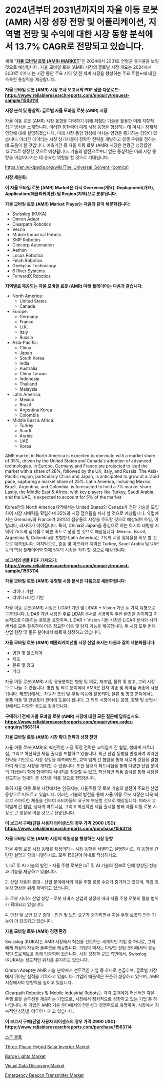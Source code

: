 <p><h1>2024년부터 2031년까지의 자율 이동 로봇(AMR) 시장 성장 전망 및 어플리케이션, 지역별 전망 및 수익에 대한 시장 동향 분석에서 13.7% CAGR로 전망되고 있습니다.</h1></p><p>세계 "<strong><a href="https://www.reliableresearchreports.com/autonomous-mobile-robots-amr--r1563114">자율 모바일 로봇 (AMR) MARKET</a></strong>"은 2024에서 2031로 연평균 증가율을 보일 것으로 예상됩니다. 자율 모바일 로봇 (AMR) 시장의 글로벌 시장 개요는 2024에서 2031로 이어지는 기간 동안 주요 지역 및 전 세계 시장을 형성하는 주요 트렌드에 대한 독특한 통찰력을 제공합니다.</p>
<p><strong>자율 모바일 로봇 (AMR) 시장 조사 보고서의 PDF 샘플 다운로드: <a href="https://www.reliableresearchreports.com/enquiry/request-sample/1563114">https://www.reliableresearchreports.com/enquiry/request-sample/1563114</a></strong></p>
<p><strong>시장 분석 및 통찰력: 글로벌 자율 모바일 로봇 (AMR) 시장</strong></p>
<p><p>자율 이동 로봇 (AMR) 시장 동향을 파악하기 위해 최첨단 기술을 활용한 미래 지향적 접근 방식을 소개합니다. 이러한 통찰력이 미래 시장 동향을 형성하는 데 미치는 잠재적 영향에 대해 설명하겠습니다. 미래 시장 동향 형성에 미치는 영향은 증가하는 경향이 있습니다. 이러한 데이터는 시장 참가자들이 정확한 전략을 개발하고 경쟁 우위를 점하는 데 도움이 될 것입니다. 예측기간 중 자율 이동 로봇 (AMR) 시장은 연평균 성장률인 13.7%로 성장할 것으로 예상됩니다. 기술의 발전으로부터 얻은 통찰력은 미래 시장 동향을 이끌어나가는 데 중요한 역할을 할 것으로 기대됩니다.</p></p>
<p><a href="%7CAUTHORITHY_DOMAIN_URL%7C">https://en.wikipedia.org/wiki/The_Universal_Solvent_(comics)</a></p>
<p><strong>시장 세분화:</strong></p>
<p><strong>이 자율 모바일 로봇 (AMR) Market은 다시 Overview(개요), Deployment(개요), Application(애플리케이션) 및 Region(지역)으로 분류됩니다.</strong></p>
<p><strong>자율 모바일 로봇 (AMR) Market Player는 다음과 같이 세분화됩니다:</strong></p>
<p><ul><li>Swisslog (KUKA)</li><li>Omron Adept</li><li>Clearpath Robotics</li><li>Vecna</li><li>Mobile Industrial Robots</li><li>SMP Robotics</li><li>Cimcorp Automation</li><li>Aethon</li><li>Locus Robotics</li><li>Fetch Robotics</li><li>Geekplus Technology</li><li>6 River Systems</li><li>ForwardX Robotics</li></ul></p>
<p><strong>지역별로 제공되는 자율 모바일 로봇 (AMR) 마켓 플레이어는 다음과 같습니다:</strong></p>
<p><ul>
    <li>
        North America:
        <ul>
            <li>United States</li>
            <li>Canada</li>
        </ul>
    </li>
    <li>
        Europe:
        <ul>
            <li>Germany</li>
            <li>France</li>
            <li>U.K.</li>
            <li>Italy</li>
            <li>Russia</li>
        </ul>
    </li>
    <li>
        Asia-Pacific:
        <ul>
            <li>China</li>
            <li>Japan</li>
            <li>South Korea</li>
            <li>India</li>
            <li>Australia</li>
            <li>China Taiwan</li>
            <li>Indonesia</li>
            <li>Thailand</li>
            <li>Malaysia</li>
        </ul>
    </li>
    <li>
        Latin America:
        <ul>
            <li>Mexico</li>
            <li>Brazil</li>
            <li>Argentina Korea</li>
            <li>Colombia</li>
        </ul>
    </li>
    <li>
        Middle East & Africa:
        <ul>
            <li>Turkey</li>
            <li>Saudi</li>
            <li>Arabia</li>
            <li>UAE</li>
            <li>Korea</li>
        </ul>
    </li>
    </ul></p>
<p><p>AMR market in North America is expected to dominate with a market share of 35%, driven by the United States and Canada's adoption of advanced technologies. In Europe, Germany and France are projected to lead the market with a share of 28%, followed by the UK, Italy, and Russia. The Asia-Pacific region, particularly China and Japan, is anticipated to grow at a rapid pace, capturing a market share of 25%. Latin America, including Mexico, Brazil, Argentina, and Colombia, is forecasted to hold a 7% market share. Lastly, the Middle East & Africa, with key players like Turkey, Saudi Arabia, and the UAE, is expected to account for 5% of the market.</p><p>Korea안의 North America지역에서는 United States와 Canada가 첨단 기술을 도입하여 시장 지배력을 확립하며 35%의 시장 점유율을 차지 할 것으로 예상됩니다. 유럽에서는 Germany와 France가 28%의 점유율로 시장을 주도할 것으로 예상되며 독일, 이탈리아, 러시아가 이어집니다. 특히, China와 Japan을 중심으로 하는 아시아 태평양 지역이 25%의 점유율로 빠른 속도로 성장 할 것으로 예상됩니다. Mexico, Brazil, Argentina 및 Colombia를 포함한 Latin America는 7%의 시장 점유율을 확보 할 것으로 예측됩니다. 마지막으로, 중동 및 아프리카 지역은 Turkey, Saudi Arabia 및 UAE 등의 핵심 플레이어와 함께 5%의 시장을 차지 할 것으로 예상됩니다.</p></p>
<p><strong>보고서의 샘플 PDF 가져오기: <a href="https://www.reliableresearchreports.com/enquiry/request-sample/1563114">https://www.reliableresearchreports.com/enquiry/request-sample/1563114</a></strong></p>
<p><strong>자율 모바일 로봇 (AMR) 유형별 시장 분석은 다음으로 세분화됩니다:</strong></p>
<p><ul><li>라이다 기반</li><li>라이다+비전 기반</li></ul></p>
<p><p>자율 이동 로봇(AMR) 시장은 LiDAR 기반 및 LiDAR + Vision 기반 두 가지 유형으로 구분됩니다. LiDAR 기반 시장은 주로 LiDAR 센서를 사용하여 주변 환경을 감지하고 지능적으로 이동하는 로봇을 포함하며, LiDAR + Vision 기반 시장은 LiDAR 센서와 시각 센서를 모두 활용하여 더욱 정교한 이동 및 탐지 기능을 제공합니다. 두 시장 모두 현재 산업 현장 및 물류 분야에서 빠르게 성장하고 있습니다.</p></p>
<p><strong>자율 모바일 로봇 (AMR) 애플리케이션별 시장 산업 조사는 다음과 같이 세분화됩니다:</strong></p>
<p><ul><li>병원 및 헬스케어</li><li>제조</li><li>물류 및 창고</li><li>기타</li></ul></p>
<p><p>자율 이동 로봇(AMR) 시장 응용분야는 병원 및 의료, 제조업, 물류 및 창고, 그외 시장으로 나눌 수 있습니다. 병원 및 의료 분야에서 AMR은 환자 이송 및 의약품 배송에 사용됩니다. 제조업에서는 자동차 조립 및 부품 이동에 활용되며, 물류 및 창고 분야에서는 물품 이동 및 인벤토리 관리에 도움이 됩니다. 그 외의 시장에서는 공항, 호텔 및 상업시설에서도 다양한 용도로 활용됩니다.</p></p>
<p><strong>구매하기 전에 자율 모바일 로봇 (AMR) 시장에 대한 모든 질문에 답하십시오. <a href="https://www.reliableresearchreports.com/enquiry/pre-order-enquiry/1563114">https://www.reliableresearchreports.com/enquiry/pre-order-enquiry/1563114</a></strong></p>
<p><strong>자율 모바일 로봇 (AMR) 시장 확대 전략과 성장 전망</strong></p>
<p><p>자율 이동 로봇(AMR)의 혁신적인 시장 확장 전략은 교역업계 간 협업, 생태계 파트너십, 그리고 혁신적인 제품 출시를 포함하고 있습니다. 최근 산업 동향을 반영하여 이러한 전략을 기반으로 시장 성장을 예측해보면, 교역 업계 간 협업을 통해 서로의 강점을 결합하여 새로운 시장을 개척할 수 있습니다. 또한 생태계 파트너십을 통해 다양한 산업 분야의 기업들이 함께 협력하여 시너지를 창출할 수 있고, 혁신적인 제품 출시를 통해 시장을 선도하는 업체가 큰 성장을 이룰 것으로 전망됩니다.</p><p>특히 자율 이동 로봇 시장에서는 인공지능, 자율주행 및 로봇 기술의 발전이 주요한 산업 동향으로 떠오르고 있습니다. 이러한 기술의 발전을 통해 자율 이동 로봇 시장은 더욱 빠르고 스마트한 제품을 선보여 소비자들의 요구에 부응할 것으로 예상됩니다. 따라서 교역업계 간 협업, 생태계 파트너십, 그리고 혁신적인 제품 출시를 통해 자율 이동 로봇 시장은 큰 성장을 이룰 것으로 전망됩니다.</p></p>
<p><strong>이 보고서 구매(단일 사용자 라이센스의 경우 가격 2900 USD): <a href="https://www.reliableresearchreports.com/purchase/1563114">https://www.reliableresearchreports.com/purchase/1563114</a></strong></p>
<p><strong>자율 모바일 로봇 (AMR) 시장의 역동성을 형성하는 시장 동향</strong></p>
<p><p>자율 주행 로봇 시장 동태를 재정의하는 시장 동향을 식별하고 설명하시오. 각 동향을 간단한 설명과 함께 나열하시오. 모두 150단어 이내로 작성하시오.</p><p>1. IoT 및 AI 기술의 발전 - 자율 주행 로봇은 IoT 및 AI 기술의 진보로 인해 향상된 성능과 기능을 제공하고 있습니다.</p><p>2. 산업 자동화 증대 - 산업 분야에서의 자율 주행 로봇 수요가 증가하고 있으며, 작업 효율성 향상을 위해 채택되고 있습니다.</p><p>3. 로봇 서비스 산업 성장 - 로봇 서비스 산업의 성장에 따라 자율 주행 로봇의 활용 범위가 확대되고 있습니다.</p><p>4. 안전 및 보안 요구 증대 - 안전 및 보안 요구가 증가하면서 자율 주행 로봇의 안전 기능이 더 강조되고 있습니다.</p></p>
<p><strong>자율 모바일 로봇 (AMR) 경쟁 환경</strong></p>
<p><p>Swisslog (KUKA)는 AMR 시장에서 혁신을 선도하는 세계적인 기업 중 하나로, 고객에게 최상의 자동화 솔루션을 제공합니다. 기업의 역사는 다양한 산업 분야에서의 성공적인 프로젝트를 통해 입증되어 왔습니다. 시장 성장과 규모 측면에서, Swisslog (KUKA)는 선도적인 위치를 유지하고 있습니다.</p><p>Omron Adept는 AMR 기술 분야에서 선두적인 기업 중 하나로 손꼽히며, 글로벌 시장에서 뛰어난 실적을 기록하고 있습니다. 기업의 매출액은 꾸준히 성장하고 있으며, AMR 시장에서의 영향력을 높이고 있습니다.</p><p>Clearpath Robotics 및 Mobile Industrial Robots는 각각 고객에게 혁신적인 자율 주행 로봇 솔루션을 제공하는 기업으로, 시장에서 점차적으로 성장하고 있는 기업 중 하나입니다. 두 기업은 AMR 기술 분야에서의 전문성과 경쟁력으로 유명하며, 시장에서 지속적인 성장을 이루어 나가고 있습니다.</p></p>
<p><strong>이 보고서 구매(단일 사용자 라이센스의 경우 가격 2900 USD): <a href="https://www.reliableresearchreports.com/purchase/1563114">https://www.reliableresearchreports.com/purchase/1563114</a></strong></p>
<p><p><a href="https://medium.com/@joshuapierce88/%EB%B3%BC%ED%8A%B8-%EC%8B%9C%EC%9E%A5-%EC%A1%B0%EC%82%AC-%EB%B3%B4%EA%B3%A0%EC%84%9C%EB%A5%BC-%ED%86%B5%ED%95%B4-2024%EB%85%84%EB%B6%80%ED%84%B0-2031%EB%85%84%EA%B9%8C%EC%A7%80-9-4-%EC%9D%98-%EA%BE%B8%EC%A4%80%ED%95%9C-cagr%EB%A1%9C-%EC%8B%9C%EC%9E%A5-%EC%98%88%EC%B8%A1-%EB%B0%8F-%EC%84%B1%EC%9E%A5-%EC%A0%84%EB%A7%9D-8efa7b779572">스루 볼트</a></p><p><a href="https://www.linkedin.com/pulse/three-phase-hybrid-solar-inverter-market-trends-focusing-i26ve?trackingId=2omNKAI5Symq70d9hU0QxA%3D%3D">Three-Phase Hybrid Solar Inverter Market</a></p><p><a href="https://www.linkedin.com/pulse/barge-lights-market-size-segmentation-trends-growth-analysis-8faze?trackingId=9gKA2kV7SMWukRSfSFuM6g%3D%3D">Barge Lights Market</a></p><p><a href="https://medium.com/@karleeprice2004/visual-data-discovery-market-forecasts-market-trends-and-impact-analysis-2024-2031-456902a15607">Visual Data Discovery Market</a></p><p><a href="https://medium.com/@marcoshoppe2023/global-emergency-beacon-transmitter-market-size-share-analysis-by-product-type-by-application-54d80203bda6">Emergency Beacon Transmitter Market</a></p></p>